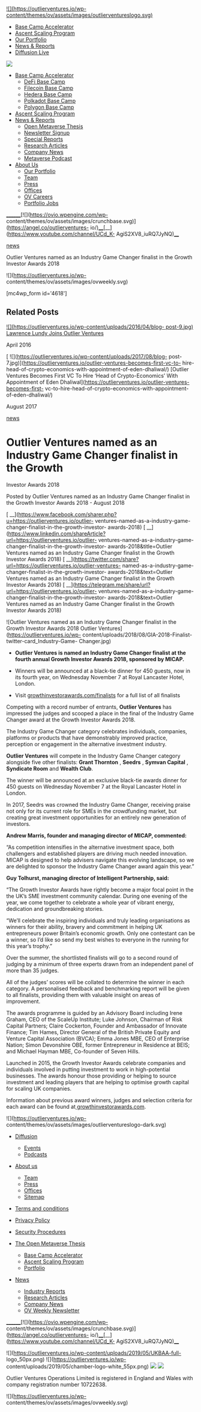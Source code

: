 [ ![](https://outlierventures.io/wp-
content/themes/ov/assets/images/outlierventureslogo.svg) ](/)

  * [Base Camp Accelerator](https://outlierventures.io/base-camp/)
  * [Ascent Scaling Program](https://outlierventures.io/ascent/ "Ascent")
  * [Our Portfolio](/portfolio/)
  * [News & Reports](https://outlierventures.io/news/)
  * [Diffusion Live](https://diffusion.events/)

![](https://outlierventures.io/wp-content/themes/ov/assets/images/close.svg)

  * [Base Camp Accelerator](https://outlierventures.io/base-camp/)
    * [DeFi Base Camp](https://outlierventures.io/base-camp/defi-base-camp)
    * [Filecoin Base Camp](https://outlierventures.io/filecoin-base-camp/)
    * [Hedera Base Camp](https://outlierventures.io/base-camp/hedera-base-camp)
    * [Polkadot Base Camp](https://outlierventures.io/base-camp/polkadot-base-camp)
    * [Polygon Base Camp](https://outlierventures.io/base-camp/polygon-base-camp)
  * [Ascent Scaling Program](https://outlierventures.io/ascent/)
  * [News & Reports](https://outlierventures.io/intelligence/ "Intelligence")
    * [Open Metaverse Thesis](https://outlierventures.io/research/the-open-metaverse-os/)
    * [Newsletter Signup](https://outlierventures.io/sign-up/ "Sign Up")
    * [Special Reports](https://outlierventures.io/reports/ "Reports")
    * [Research Articles](/research/ "Research")
    * [Company News](/news/ "News")
    * [Metaverse Podcast](/podcast-overview/ "Podcasts")
  * [About Us](https://outlierventures.io/about-us/ "About us")
    * [Our Portfolio](/portfolio/ "Portfolio")
    * [Team](/team/ "Team")
    * [Press](https://outlierventures.io/press/ "Press")
    * [Offices](https://outlierventures.io/offices/ "Offices")
    * [OV Careers](https://outlierventures.io/careers/)
    * [Portfolio Jobs](https://jobs.outlierventures.io/jobs)

[__](https://www.linkedin.com/company/OutlierVentures)[__](https://twitter.com/oviohq)[__](https://t.me/outlierventures)[![](https://ovio.wpengine.com/wp-
content/themes/ov/assets/images/crunchbase.svg)](https://angel.co/outlierventures-
io/)[__](https://github.com/OutlierVentures)[__](https://www.youtube.com/channel/UCd_K-
AgiS2XV8_iuRQ7JyNQ)[__](https://discord.gg/qjcZKsfXXM)

[news](https://outlierventures.io/news/)

Outlier Ventures named as an Industry Game Changer finalist in the Growth
Investor Awards 2018

![](https://outlierventures.io/wp-
content/themes/ov/assets/images/ovweekly.svg)

[mc4wp_form id='4618']

## Related Posts

[ ![](https://outlierventures.io/wp-content/uploads/2016/04/blog-
post-9.jpg)](https://outlierventures.io/lawrence-lundy-joins/) [Lawrence Lundy
Joins Outlier Ventures](https://outlierventures.io/lawrence-lundy-joins/)

April 2016  

[ ![](https://outlierventures.io/wp-content/uploads/2017/08/blog-
post-7.jpg)](https://outlierventures.io/outlier-ventures-becomes-first-vc-to-
hire-head-of-crypto-economics-with-appointment-of-eden-dhaliwal/) [Outlier
Ventures Becomes First VC To Hire ‘Head of Crypto-Economics’ With Appointment
of Eden Dhaliwal](https://outlierventures.io/outlier-ventures-becomes-first-
vc-to-hire-head-of-crypto-economics-with-appointment-of-eden-dhaliwal/)

August 2017  

[news](https://outlierventures.io/news/)

# Outlier Ventures named as an Industry Game Changer finalist in the Growth
Investor Awards 2018

Posted by Outlier Ventures named as an Industry Game Changer finalist in the
Growth Investor Awards 2018 - August 2018

[
__](https://www.facebook.com/sharer.php?u=https://outlierventures.io/outlier-
ventures-named-as-a-industry-game-changer-finalist-in-the-growth-investor-
awards-2018) [
__](https://www.linkedin.com/shareArticle?url=https://outlierventures.io/outlier-
ventures-named-as-a-industry-game-changer-finalist-in-the-growth-investor-
awards-2018&title=Outlier Ventures named as an Industry Game Changer finalist
in the Growth Investor Awards 2018) [
__](https://twitter.com/share?url=https://outlierventures.io/outlier-ventures-
named-as-a-industry-game-changer-finalist-in-the-growth-investor-
awards-2018&text=Outlier Ventures named as an Industry Game Changer finalist
in the Growth Investor Awards 2018) [
__](https://telegram.me/share/url?url=https://outlierventures.io/outlier-
ventures-named-as-a-industry-game-changer-finalist-in-the-growth-investor-
awards-2018&text=Outlier Ventures named as an Industry Game Changer finalist
in the Growth Investor Awards 2018)

![Outlier Ventures named as an Industry Game Changer finalist in the Growth
Investor Awards 2018 Outlier Ventures](https://outlierventures.io/wp-
content/uploads/2018/08/GIA-2018-Finalist-twitter-card_Industry-Game-
Changer.jpg)



  * **Outlier Ventures is named an Industry Game Changer finalist at the fourth annual Growth Investor Awards 2018, sponsored by MICAP.**

  * Winners will be announced at a black-tie dinner for 450 guests, now in its fourth year, on Wednesday November 7 at Royal Lancaster Hotel, London.

  * Visit [growthinvestorawards.com/finalists](http://www.growthinvestorawards.com/finalists) for a full list of all finalists



Competing with a record number of entrants, **Outlier Ventures** has impressed
the judges and scooped a place in the final of the Industry Game Changer award
at the Growth Investor Awards 2018.

The Industry Game Changer category celebrates individuals, companies,
platforms or products that have demonstrably improved practice, perception or
engagement in the alternative investment industry.

**Outlier Ventures** will compete in the Industry Game Changer category
alongside five other finalists: **Grant Thornton** , **Seedrs** , **Symvan
Capital** , **Syndicate Room** and **Wealth Club**.

The winner will be announced at an exclusive black-tie awards dinner for 450
guests on Wednesday November 7 at the Royal Lancaster Hotel in London.

In 2017, Seedrs was crowned the Industry Game Changer, receiving praise not
only for its current role for SMEs in the crowdfunding market, but creating
great investment opportunities for an entirely new generation of investors.

**Andrew Marris, founder and managing director of MICAP, commented:**

“As competition intensifies in the alternative investment space, both
challengers and established players are driving much needed innovation. MICAP
is designed to help advisers navigate this evolving landscape, so we are
delighted to sponsor the Industry Game Changer award again this year.”  

**Guy Tolhurst, managing director of Intelligent Partnership, said:**

“The Growth Investor Awards have rightly become a major focal point in the the
UK’s SME investment community calendar. During one evening of the year, we
come together to celebrate a whole year of vibrant energy, dedication and
groundbreaking stories.

“We’ll celebrate the inspiring individuals and truly leading organisations as
winners for their ability, bravery and commitment in helping UK entrepreneurs
power Britain’s economic growth. Only one contestant can be a winner, so I’d
like so send my best wishes to everyone in the running for this year’s
trophy.”

Over the summer, the shortlisted finalists will go to a second round of
judging by a minimum of three experts drawn from an independent panel of more
than 35 judges.

All of the judges’ scores will be collated to determine the winner in each
category. A personalised feedback and benchmarking report will be given to all
finalists, providing them with valuable insight on areas of improvement.

The awards programme is guided by an Advisory Board including Irene Graham,
CEO of the ScaleUp Institute; Luke Johnson, Chairman of Risk Capital Partners;
Claire Cockerton, Founder and Ambassador of Innovate Finance; Tim Hames,
Director General of the British Private Equity and Venture Capital Association
(BVCA); Emma Jones MBE, CEO of Enterprise Nation; Simon Devonshire OBE, former
Entrepreneur in Residence at BEIS; and Michael Hayman MBE, Co-founder of Seven
Hills.

Launched in 2015, the Growth Investor Awards celebrate companies and
individuals involved in putting investment to work in high-potential
businesses. The awards honour those providing or helping to source investment
and leading players that are helping to optimise growth capital for scaling UK
companies.

Information about previous award winners, judges and selection criteria for
each award can be found at[
growthinvestorawards.com](http://www.growthinvestorawards.com/).



![](https://outlierventures.io/wp-
content/themes/ov/assets/images/outlierventureslogo-dark.svg)

  * [Diffusion](https://outlierventures.io/diffusion/ "Diffusion")
    * [Events](/events/ "Events")
    * [Podcasts](/podcasts/ "Podcasts")
  * [About us](https://outlierventures.io/about-us/ "About us")
    * [Team](/team/ "Team")
    * [Press](https://outlierventures.io/press/ "Press")
    * [Offices](https://outlierventures.io/offices/ "Offices")
    * [Sitemap](https://outlierventures.io/sitemap/ "Sitemap")
  * [Terms and conditions](https://outlierventures.io/terms-and-conditions/ "Terms and conditions")
  * [Privacy Policy](https://outlierventures.io/privacy-policy/ "Privacy policy")
  * [Security Procedures](https://outlierventures.io/security-procedures/ "Security Procedures")

  * [The Open Metaverse Thesis](https://outlierventures.io/research/the-open-metaverse-os/)
    * [Base Camp Accelerator](https://outlierventures.io/base-camp/)
    * [Ascent Scaling Program](https://outlierventures.io/ascent/)
    * [Portfolio](/portfolio)
  * [News](https://outlierventures.io/intelligence/)
    * [Industry Reports](/reports/)
    * [Research Articles](/research/)
    * [Company News](/news/)
    * [OV Weekly Newsletter](/sign-up/)

[__](https://www.linkedin.com/company/OutlierVentures)[__](https://twitter.com/oviohq)[__](https://t.me/outlierventures)[![](https://ovio.wpengine.com/wp-
content/themes/ov/assets/images/crunchbase.svg)](https://angel.co/outlierventures-
io/)[__](https://github.com/OutlierVentures)[__](https://www.youtube.com/channel/UCd_K-
AgiS2XV8_iuRQ7JyNQ)[__](https://discord.gg/qjcZKsfXXM)

![](https://outlierventures.io/wp-content/uploads/2019/05/UKBAA-full-
logo_50px.png) ![](https://outlierventures.io/wp-
content/uploads/2019/05/chamber-logo-white_55px.png)
![](https://outlierventures.io/wp-content/uploads/2019/05/BVCA.png)
![](https://outlierventures.io/wp-content/uploads/2019/04/WSBA.png)

Outlier Ventures Operations Limited is registered in England and Wales with
company registration number 10722638.

![](https://outlierventures.io/wp-
content/themes/ov/assets/images/ovweekly.svg)

